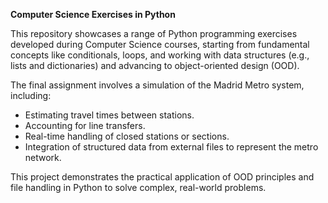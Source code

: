 **Computer Science Exercises in Python**

This repository showcases a range of Python programming exercises developed during Computer Science courses, starting from fundamental concepts like conditionals, loops, and working with data structures (e.g., lists and dictionaries) and advancing to object-oriented design (OOD).

The final assignment involves a simulation of the Madrid Metro system, including:
- Estimating travel times between stations.
- Accounting for line transfers.
- Real-time handling of closed stations or sections.
- Integration of structured data from external files to represent the metro network.

This project demonstrates the practical application of OOD principles and file handling in Python to solve complex, real-world problems.
